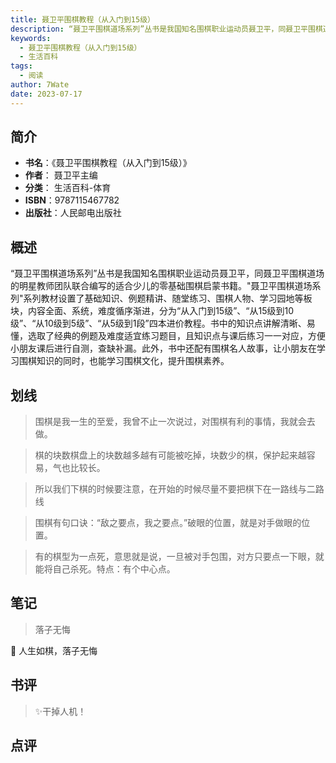 ```yaml
---
title: 聂卫平围棋教程（从入门到15级）
description: “聂卫平围棋道场系列”丛书是我国知名围棋职业运动员聂卫平，同聂卫平围棋道场的明星教师团队联合编写的适合少儿的零基础围棋启蒙书籍。"聂卫平围棋道场系列"系列教材设置了基础知识、例题精讲、随堂练习、围棋人物、学习园地等板块，内容全面、系统，难度循序渐进，分为“
keywords:
  - 聂卫平围棋教程（从入门到15级）
  - 生活百科
tags:
  - 阅读
author: 7Wate
date: 2023-07-17
---
```


## 简介

- **书名**：《聂卫平围棋教程（从入门到15级）》
- **作者**： 聂卫平主编
- **分类**： 生活百科-体育
- **ISBN**：9787115467782
- **出版社**：人民邮电出版社

## 概述

“聂卫平围棋道场系列”丛书是我国知名围棋职业运动员聂卫平，同聂卫平围棋道场的明星教师团队联合编写的适合少儿的零基础围棋启蒙书籍。"聂卫平围棋道场系列"系列教材设置了基础知识、例题精讲、随堂练习、围棋人物、学习园地等板块，内容全面、系统，难度循序渐进，分为“从入门到15级”、“从15级到10级”、“从10级到5级”、“从5级到1段”四本进价教程。书中的知识点讲解清晰、易懂，选取了经典的例题及难度适宜练习题目，且知识点与课后练习一一对应，方便小朋友课后进行自测，查缺补漏。此外，书中还配有围棋名人故事，让小朋友在学习围棋知识的同时，也能学习围棋文化，提升围棋素养。

## 划线 
 

> 围棋是我一生的至爱，我曾不止一次说过，对围棋有利的事情，我就会去做。 

> 棋的块数棋盘上的块数越多越有可能被吃掉，块数少的棋，保护起来越容易，气也比较长。 

> 所以我们下棋的时候要注意，在开始的时候尽量不要把棋下在一路线与二路线 

> 围棋有句口诀：“敌之要点，我之要点。”破眼的位置，就是对手做眼的位置。 

> 有的棋型为一点死，意思就是说，一旦被对手包围，对方只要点一下眼，就能将自己杀死。特点：有个中心点。

## 笔记


> 落子无悔

💭 人生如棋，落子无悔

## 书评

> ✨干掉人机！

## 点评
